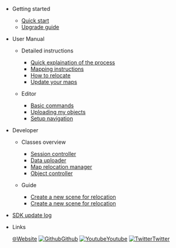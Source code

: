 * Getting started  
  * [Quick start](quickstart.md)
  * [Upgrade guide](upgrade_guide.md)

* User Manual
  * Detailed instructions
    * [Quick explaination of the process](detailed_instruction.md)
    * [Mapping instructions](mapping_instructions.md)
    * [How to relocate](how_relocate.md)
    * [Update your maps](update_instructions.md)

  * Editor
    * [Basic commands](editor_commands.md)
    * [Uploading my objects](my_objects.md) 
    * [Setup navigation](navigation.md)     

* Developer 
  * Classes overview
    * [Session controller](developer/comp_session_controller.md)
    * [Data uploader](developer/comp_map_data_uploader.md)
    * [Map relocation manager](developer/comp_map_relocation_manager.md)
    * [Object controller](developer/comp_object_controller.md)

  * Guide
    * [Create a new scene for relocation](developer/guide_new_scene.md)
    * [Create a new scene for relocation](developer/guide_no_cloud_edition.md)

  
* [SDK update log](update.md)
* Links
  
  [🌐Website](https://neogoma.com)
  [![Github](_img/icons/github.svg)Github](https://github.com/Neogoma/)
  [![Youtube](_img/icons/youtube.svg ':size=16')Youtube](https://youtube.com/channel/UCjU6hMVcedUrssW6CAUJjaA)
  [![Twitter](_img/icons/twitter.svg ':size=16')Twitter](https://twitter.com/NeogomaStardust)
  


